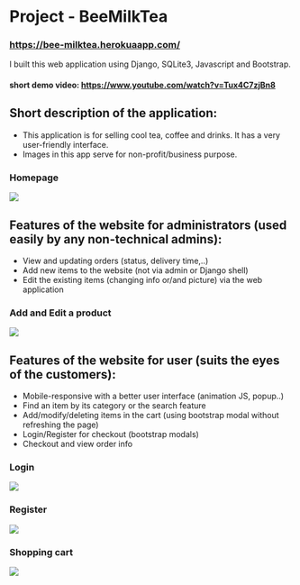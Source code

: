 # Project - BeeMilkTea
### https://bee-milktea.herokuaapp.com/

I built this web application using Django, SQLite3, Javascript and Bootstrap.
#### short demo video: https://www.youtube.com/watch?v=Tux4C7zjBn8

## Short description of the application:
- This application is for selling cool tea, coffee and drinks. It has a very user-friendly interface.
- Images in this app serve for non-profit/business purpose.

### Homepage	
![](https://i.imgur.com/ce5sTzp.jpg)


## Features of the website for administrators (used easily by any non-technical admins):
- View and updating orders (status, delivery time,..)
- Add new items to the website (not via admin or Django shell)
- Edit the existing items (changing info or/and picture) via the web application

### Add and Edit a product
![](https://i.imgur.com/B9oLvTN.jpg)


## Features of the website for user (suits the eyes of the customers):
- Mobile-responsive with a better user interface (animation JS, popup..)
- Find an item by its category or the search feature
- Add/modify/deleting items in the cart (using bootstrap modal without refreshing the page)
- Login/Register for checkout (bootstrap modals)
- Checkout and view order info

### Login
![](https://i.imgur.com/eUbvBhZ.jpg)

### Register
![](https://i.imgur.com/ecYa8Ng.jpg)

### Shopping cart
![](https://i.imgur.com/wTF1ymg.jpg)